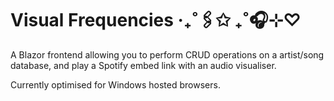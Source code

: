 # Visual Frequencies ‧₊˚🖇️✩ ₊˚🎧⊹♡

A Blazor frontend allowing you to perform CRUD operations on a artist/song database, and play a Spotify embed link with an audio visualiser.

Currently optimised for Windows hosted browsers. 
